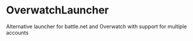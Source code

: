 # OverwatchLauncher
Alternative launcher for battle.net and Overwatch with support for multiple accounts
